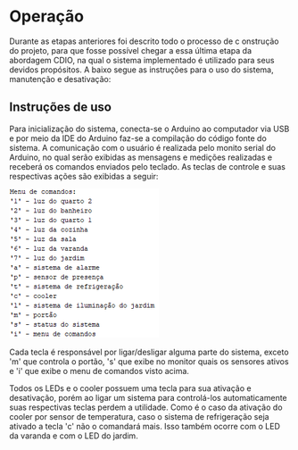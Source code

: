 # Operação

Durante as etapas anteriores foi descrito todo o processo de c onstrução do projeto, para que fosse possível chegar a essa última etapa da abordagem CDIO, na qual o sistema implementado é utilizado para seus devidos propósitos. A baixo segue as instruções para o uso do sistema, manutenção e desativação:

## Instruções de uso

Para inicialização do sistema, conecta-se o Arduino ao computador via USB e por meio da IDE do Arduino faz-se a compilação do código fonte do sistema. A comunicação com o usuário é realizada pelo monito serial do Arduino, no qual serão exibidas as mensagens e medições realizadas e receberá os comandos enviados pelo teclado. As teclas de controle e suas respectivas ações são exibidas a seguir:

![Menu de comandos](./Imagens/menu.PNG)

Cada tecla é responsável por ligar/desligar alguma parte do sistema, exceto 'm' que controla o portão, 's' que exibe no monitor quais os sensores ativos e 'i' que exibe o menu de comandos visto acima.

Todos os LEDs e o cooler possuem uma tecla para sua ativação e desativação, porém ao ligar um sistema para controlá-los automaticamente suas respectivas teclas perdem a utilidade.
Como é o caso da ativação do cooler por sensor de temperatura, caso o sistema de refrigeração seja ativado a tecla 'c' não o comandará mais. Isso também ocorre com o LED da varanda e com o LED do jardim.
